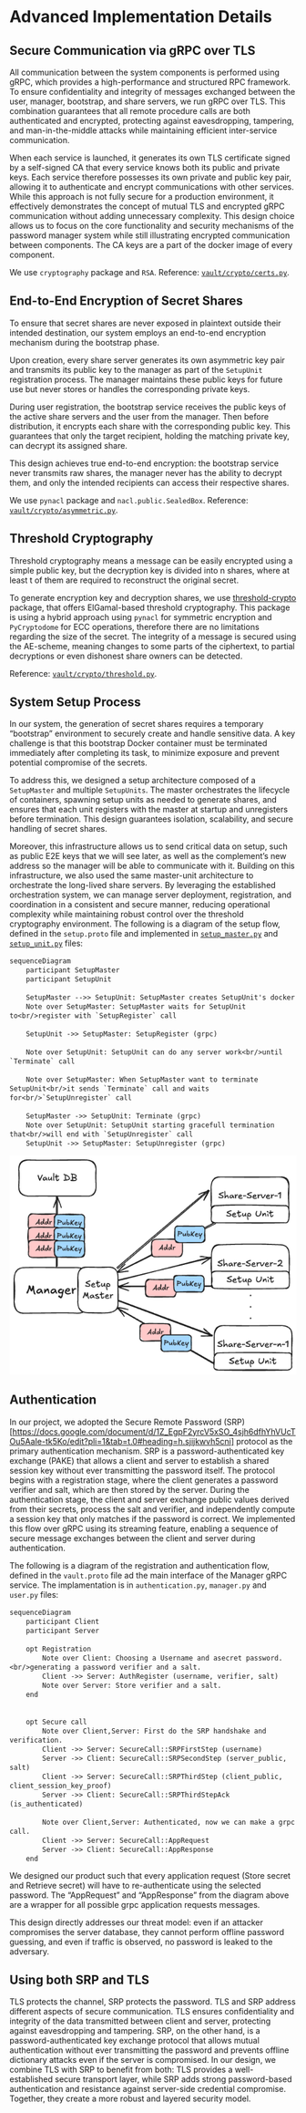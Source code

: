 # Advanced Implementation Details

## Secure Communication via gRPC over TLS
All communication between the system components is performed using gRPC, which provides a high-performance and structured RPC framework. To ensure confidentiality and integrity of messages exchanged between the user, manager, bootstrap, and share servers, we run gRPC over TLS. This combination guarantees that all remote procedure calls are both authenticated and encrypted, protecting against eavesdropping, tampering, and man-in-the-middle attacks while maintaining efficient inter-service communication.

When each service is launched, it generates its own TLS certificate signed by a self-signed CA that every service knows both its public and private keys. Each service therefore possesses its own private and public key pair, allowing it to authenticate and encrypt communications with other services. While this approach is not fully secure for a production environment, it effectively demonstrates the concept of mutual TLS and encrypted gRPC communication without adding unnecessary complexity. This design choice allows us to focus on the core functionality and security mechanisms of the password manager system while still illustrating encrypted communication between components.
The CA keys are a part of the docker image of every component.

We use `cryptography` package and `RSA`.
Reference:  [`vault/crypto/certs.py`](/vault/reference/vault/crypto/certs/).

## End-to-End Encryption of Secret Shares
To ensure that secret shares are never exposed in plaintext outside their intended destination, our system employs an end-to-end encryption mechanism during the bootstrap phase.

Upon creation, every share server generates its own asymmetric key pair and transmits its public key to the manager as part of the `SetupUnit` registration process. The manager maintains these public keys for future use but never stores or handles the corresponding private keys.

During user registration, the bootstrap service receives the public keys of the active share servers and the user from the manager. Then before distribution, it encrypts each share with the corresponding public key. This guarantees that only the target recipient, holding the matching private key, can decrypt its assigned share.

This design achieves true end-to-end encryption: the bootstrap service never transmits raw shares, the manager never has the ability to decrypt them, and only the intended recipients can access their respective shares.

We use `pynacl` package and `nacl.public.SealedBox`.
Reference:  [`vault/crypto/asymmetric.py`](/vault/reference/vault/crypto/asymmetric/).

## Threshold Cryptography
Threshold cryptography means a message can be easily encrypted using a simple public key, but the decryption key is divided into n shares, where at least t of them are required to reconstruct the original secret.

To generate encryption key and decryption shares, we use [threshold-crypto](https://github.com/tompetersen/threshold-crypto.git) package, that offers ElGamal-based threshold cryptography.
This package is using a hybrid approach using `pynacl` for symmetric encryption and `PyCryptodome` for ECC operations, therefore there are no limitations regarding the size of the secret.
The integrity of a message is secured using the AE-scheme, meaning changes to some parts of the ciphertext, to partial decryptions or even dishonest share owners can be detected.

Reference:  [`vault/crypto/threshold.py`](/vault/reference/vault/crypto/threshold/).

## System Setup Process
In our system, the generation of secret shares requires a temporary “bootstrap” environment to securely create and handle sensitive data. A key challenge is that this bootstrap Docker container must be terminated immediately after completing its task, to minimize exposure and prevent potential compromise of the secrets.

To address this, we designed a setup architecture composed of a `SetupMaster` and multiple `SetupUnits`. The master orchestrates the lifecycle of containers, spawning setup units as needed to generate shares, and ensures that each unit registers with the master at startup and unregisters before termination. This design guarantees isolation, scalability, and secure handling of secret shares.

Moreover, this infrastructure allows us to send critical data on setup, such as public E2E keys that we will see later, as well as the complement’s new address so the manager will be able to communicate with it.
Building on this infrastructure, we also used the same master-unit architecture to orchestrate the long-lived share servers. By leveraging the established orchestration system, we can manage server deployment, registration, and coordination in a consistent and secure manner, reducing operational complexity while maintaining robust control over the threshold cryptography environment.
The following is a diagram of the setup flow, defined in the `setup.proto` file and implemented in [`setup_master.py`](/vault/reference/vault/manager/setup_master/) and [`setup_unit.py`](/vault/reference/vault/common/setup_unit/) files:

```mermaid
sequenceDiagram
    participant SetupMaster
    participant SetupUnit

    SetupMaster -->> SetupUnit: SetupMaster creates SetupUnit's docker
    Note over SetupMaster: SetupMaster waits for SetupUnit to<br/>register with `SetupRegister` call

    SetupUnit ->> SetupMaster: SetupRegister (grpc)

    Note over SetupUnit: SetupUnit can do any server work<br/>until `Terminate` call

    Note over SetupMaster: When SetupMaster want to terminate SetupUnit<br/>it sends `Terminate` call and waits for<br/>`SetupUnregister` call

    SetupMaster ->> SetupUnit: Terminate (grpc)
    Note over SetupUnit: SetupUnit starting gracefull termination that<br/>will end with `SetupUnregister` call
    SetupUnit ->> SetupMaster: SetupUnregister (grpc)

```
![Setup](assets/setup.excalidraw.png)

## Authentication
In our project, we adopted the Secure Remote Password (SRP)[https://docs.google.com/document/d/1Z_EgpF2yrcV5xSO_4sjh6dfhYhVUcTOu5AaIe-tk5Ko/edit?pli=1&tab=t.0#heading=h.sjijkwvh5cni] protocol as the primary authentication mechanism. SRP is a password-authenticated key exchange (PAKE) that allows a client and server to establish a shared session key without ever transmitting the password itself. The protocol begins with a registration stage, where the client generates a password verifier and salt, which are then stored by the server. During the authentication stage, the client and server exchange public values derived from their secrets, process the salt and verifier, and independently compute a session key that only matches if the password is correct.
We implemented this flow over gRPC using its streaming feature, enabling a sequence of secure message exchanges between the client and server during authentication.

The following is a diagram of the registration and authentication flow, defined in the `vault.proto` file ad the main interface of the Manager gRPC service. The implamentation is in `authentication.py`, `manager.py` and `user.py` files:

```mermaid
sequenceDiagram
    participant Client
    participant Server

    opt Registration
        Note over Client: Choosing a Username and asecret password.<br/>generating a password verifier and a salt.
        Client ->> Server: AuthRegister (username, verifier, salt)
        Note over Server: Store verifier and a salt.
    end


    opt Secure call
        Note over Client,Server: First do the SRP handshake and verification.
        Client ->> Server: SecureCall::SRPFirstStep (username)
        Server ->> Client: SecureCall::SRPSecondStep (server_public, salt)
        Client ->> Server: SecureCall::SRPThirdStep (client_public, client_session_key_proof)
        Server ->> Client: SecureCall::SRPThirdStepAck (is_authenticated)

        Note over Client,Server: Authenticated, now we can make a grpc call.
        Client ->> Server: SecureCall::AppRequest
        Server ->> Client: SecureCall::AppResponse
    end

```


We designed our product such that every application request (Store secret and Retrieve secret) will have to re-authenticate using the selected password.
The “AppRequest” and “AppResponse” from the diagram above are a wrapper for all possible grpc application requests messages.

This design directly addresses our threat model: even if an attacker compromises the server database, they cannot perform offline password guessing, and even if traffic is observed, no password is leaked to the adversary.

## Using both SRP and TLS
TLS protects the channel, SRP protects the password.
TLS and SRP address different aspects of secure communication. TLS ensures confidentiality and integrity of the data transmitted between client and server, protecting against eavesdropping and tampering. SRP, on the other hand, is a password-authenticated key exchange protocol that allows mutual authentication without ever transmitting the password and prevents offline dictionary attacks even if the server is compromised.
In our design, we combine TLS with SRP to benefit from both: TLS provides a well-established secure transport layer, while SRP adds strong password-based authentication and resistance against server-side credential compromise. Together, they create a more robust and layered security model.
